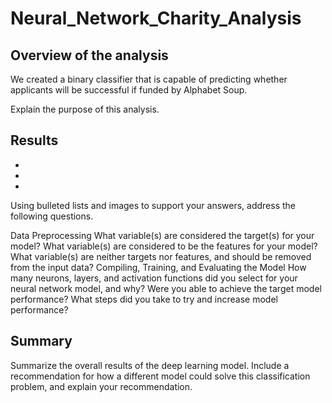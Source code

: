 # Neural_Network_Charity_Analysis

## Overview of the analysis

We created a binary classifier that is capable of predicting whether applicants will be successful if funded by Alphabet Soup.

Explain the purpose of this analysis.

## Results

*
*
*


Using bulleted lists and images to support your answers, address the following questions.

Data Preprocessing
What variable(s) are considered the target(s) for your model?
What variable(s) are considered to be the features for your model?
What variable(s) are neither targets nor features, and should be removed from the input data?
Compiling, Training, and Evaluating the Model
How many neurons, layers, and activation functions did you select for your neural network model, and why?
Were you able to achieve the target model performance?
What steps did you take to try and increase model performance?


## Summary

Summarize the overall results of the deep learning model. Include a recommendation for how a different model could solve this classification problem, and explain your recommendation.

